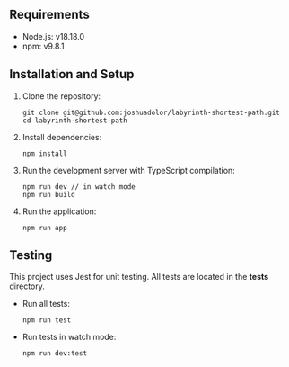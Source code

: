 ## Requirements

-   Node.js: v18.18.0
-   npm: v9.8.1

## Installation and Setup

1.  Clone the repository:

    ```
    git clone git@github.com:joshuadolor/labyrinth-shortest-path.git
    cd labyrinth-shortest-path
    ```

2.  Install dependencies:

    ```
    npm install
    ```

3.  Run the development server with TypeScript compilation:

    ```
    npm run dev // in watch mode
    npm run build
    ```

4.  Run the application:

    ```
    npm run app
    ```

## Testing

This project uses Jest for unit testing. All tests are located in the **tests** directory.

-   Run all tests:

    ```
    npm run test
    ```

-   Run tests in watch mode:

    ```
    npm run dev:test
    ```
